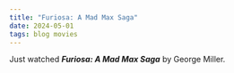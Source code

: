```yaml
---
title: "Furiosa: A Mad Max Saga"
date: 2024-05-01
tags: blog movies
---
```


Just watched ***Furiosa: A Mad Max Saga*** by George Miller.